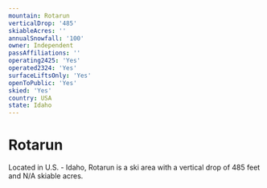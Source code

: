 ```yaml
---
mountain: Rotarun
verticalDrop: '485'
skiableAcres: ''
annualSnowfall: '100'
owner: Independent
passAffiliations: ''
operating2425: 'Yes'
operated2324: 'Yes'
surfaceLiftsOnly: 'Yes'
openToPublic: 'Yes'
skied: 'Yes'
country: USA
state: Idaho
---
```


# Rotarun

Located in U.S. - Idaho, Rotarun is a ski area with a vertical drop of 485 feet and N/A skiable acres.
